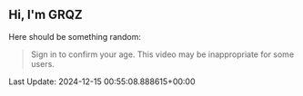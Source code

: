 ## Hi, I'm GRQZ
Here should be something random:  
> Sign in to confirm your age. This video may be inappropriate for some users.


Last Update: 2024-12-15 00:55:08.888615+00:00
